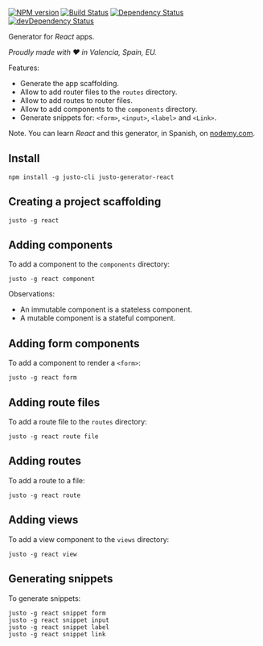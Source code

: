 [![NPM version](http://img.shields.io/npm/v/justo-generator-react.svg)](https://www.npmjs.org/package/justo-generator-react)
[![Build Status](https://travis-ci.org/justojsg/justo-generator-react.svg?branch=master)](https://travis-ci.org/justojsg/justo-generator-react)
[![Dependency Status](https://david-dm.org/justojsg/justo-generator-react.svg)](https://david-dm.org/justojsg/justo-generator-react)
[![devDependency Status](https://david-dm.org/justojsg/justo-generator-react/dev-status.svg)](https://david-dm.org/justojsg/justo-generator-react#info=devDependencies)

Generator for *React* apps.

*Proudly made with ♥ in Valencia, Spain, EU.*

Features:

- Generate the app scaffolding.
- Allow to add router files to the `routes` directory.
- Allow to add routes to router files.
- Allow to add components to the `components` directory.
- Generate snippets for: `<form>`, `<input>`, `<label>` and `<Link>`.

Note. You can learn *React* and this generator, in Spanish, on [nodemy.com](http://nodemy.com).

## Install

```
npm install -g justo-cli justo-generator-react
```

## Creating a project scaffolding

```
justo -g react
```

## Adding components

To add a component to the `components` directory:

```
justo -g react component
```

Observations:

- An immutable component is a stateless component.
- A mutable component is a stateful component.

## Adding form components

To add a component to render a `<form>`:

```
justo -g react form
```

## Adding route files

To add a route file to the `routes` directory:

```
justo -g react route file
```

## Adding routes

To add a route to a file:

```
justo -g react route
```

## Adding views

To add a view component to the `views` directory:

```
justo -g react view
```

## Generating snippets

To generate snippets:

```
justo -g react snippet form
justo -g react snippet input
justo -g react snippet label
justo -g react snippet link
```
